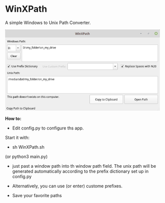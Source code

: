 # WinXPath
A simple Windows to Unix Path Converter.



![screenshot](https://github.com/sonejostudios/WinXPath/blob/master/WinXPath.png "WinXPath")


__How to:__

- Edit config.py to configure ths app. 

Start it with: 
- sh WinXPath.sh

(or python3 main.py)

- just past a window path into th window path field. The unix path will be generated automatically according to the prefix dictionary set up in config.py

- Alternatively, you can use (or enter) custome prefixes.

- Save your favorite paths
